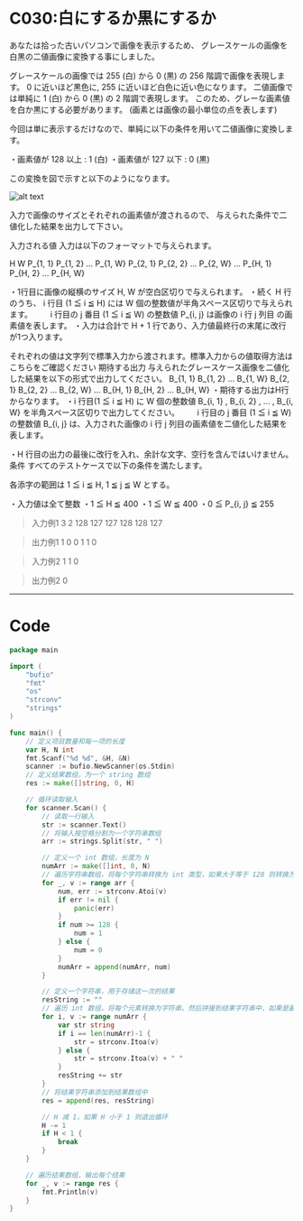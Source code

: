# C030:白にするか黒にするか

あなたは拾った古いパソコンで画像を表示するため、
グレースケールの画像を白黒の二値画像に変換する事にしました。

グレースケールの画像では 255 (白) から 0 (黒) の 256 階調で画像を表現します。
0 に近いほど黒色に, 255 に近いほど白色に近い色になります。
二値画像では単純に 1 (白) から 0 (黒) の 2 階調で表現します。
このため、グレーな画素値を白か黒にする必要があります。 (画素とは画像の最小単位の点を表します)

今回は単に表示するだけなので、単純に以下の条件を用いて二値画像に変換します。

・画素値が 128 以上 : 1 (白)
・画素値が 127 以下 : 0 (黒)

この変換を図で示すと以下のようになります。

![alt text](http://paiza.s3.amazonaws.com/problem/images/283/img.png)

入力で画像のサイズとそれぞれの画素値が渡されるので、
与えられた条件で二値化した結果を出力して下さい。

入力される値
入力は以下のフォーマットで与えられます。

H W
P_{1, 1} P_{1, 2} ... P_{1, W}
P_{2, 1} P_{2, 2} ... P_{2, W}
...
P_{H, 1} P_{H, 2} ... P_{H, W}

・1行目に画像の縦横のサイズ H, W が空白区切りで与えられます。
・続く H 行のうち、 i 行目 (1 ≦ i ≦ H) には W 個の整数値が半角スペース区切りで与えられます。
　　i 行目の j 番目 (1 ≦ i ≦ W) の整数値 P_{i, j} は画像の i 行 j 列目 の画素値を表します。
・入力は合計で H + 1 行であり、入力値最終行の末尾に改行が1つ入ります。


それぞれの値は文字列で標準入力から渡されます。標準入力からの値取得方法はこちらをご確認ください
期待する出力
与えられたグレースケース画像を二値化した結果を以下の形式で出力してください。
B_{1, 1} B_{1, 2} ... B_{1, W}
B_{2, 1} B_{2, 2} ... B_{2, W}
...
B_{H, 1} B_{H, 2} ... B_{H, W}
・期待する出力はH行からなります。
・i 行目(1 ≦ i ≦ H) に W 個の整数値 B_{i, 1} , B_{i, 2} , ... , B_{i, W} を半角スペース区切りで出力してください。
　　i 行目の j 番目 (1 ≦ i ≦ W) の整数値 B_{i, j} は、入力された画像の i 行 j 列目の画素値を二値化した結果を表します。

・H 行目の出力の最後に改行を入れ、余計な文字、空行を含んではいけません。
条件
すべてのテストケースで以下の条件を満たします。

各添字の範囲は 1 ≦ i ≦ H, 1 ≦ j ≦ W とする。

・入力値は全て整数
・1 ≦ H ≦ 400
・1 ≦ W ≦ 400
・0 ≦ P_{i, j} ≦ 255

> 入力例1
3 2
128 127
127 128
128 127

> 出力例1
1 0
0 1
1 0

> 入力例2
1 1
0

> 出力例2
0


---

# Code
```go
package main

import (
	"bufio"
	"fmt"
	"os"
	"strconv"
	"strings"
)

func main() {
	// 定义项目数量和每一项的长度
	var H, N int
	fmt.Scanf("%d %d", &H, &N)
	scanner := bufio.NewScanner(os.Stdin)
	// 定义结果数组，为一个 string 数组
	res := make([]string, 0, H)

	// 循环读取输入
	for scanner.Scan() {
		// 读取一行输入
		str := scanner.Text()
		// 将输入按空格分割为一个字符串数组
		arr := strings.Split(str, " ")

		// 定义一个 int 数组，长度为 N
		numArr := make([]int, 0, N)
		// 遍历字符串数组，将每个字符串转换为 int 类型，如果大于等于 128 则转换为 1，否则转换为 0，然后添加到 int 数组中
		for _, v := range arr {
			num, err := strconv.Atoi(v)
			if err != nil {
				panic(err)
			}
			if num >= 128 {
				num = 1
			} else {
				num = 0
			}
			numArr = append(numArr, num)
		}

		// 定义一个字符串，用于存储这一次的结果
		resString := ""
		// 遍历 int 数组，将每个元素转换为字符串，然后拼接到结果字符串中，如果是最后一个元素则不加空格
		for i, v := range numArr {
			var str string
			if i == len(numArr)-1 {
				str = strconv.Itoa(v)
			} else {
				str = strconv.Itoa(v) + " "
			}
			resString += str
		}
		// 将结果字符串添加到结果数组中
		res = append(res, resString)

		// H 减 1，如果 H 小于 1 则退出循环
		H -= 1
		if H < 1 {
			break
		}
	}

	// 遍历结果数组，输出每个结果
	for _, v := range res {
		fmt.Println(v)
	}
}
```